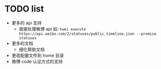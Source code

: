 # TODO list

  - 更多的 api 支持
    - 直接处理微博 api
      如: `twei execute https://api.weibo.com/2/statuses/public_timeline.json --promise statuses`
  - 更多的文档
    - 细化帮助文档
  - 更改配置文件到 home 目录
  - 微博 code 认证方式的支持